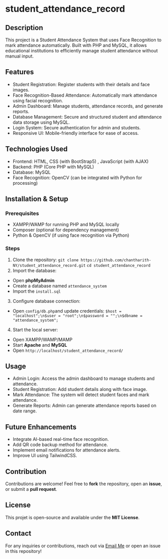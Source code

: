 # student_attendance_record

## Description

This project is a Student Attendance System that uses Face Recognition to mark attendance automatically. Built with PHP and MySQL, it allows educational institutions to efficiently manage student attendance without manual input.

## Features
- Student Registration: Register students with their details and face images.
- Face Recognition-Based Attendance: Automatically mark attendance using facial recognition.
- Admin Dashboard: Manage students, attendance records, and generate reports.
- Database Management: Secure and structured student and attendance data storage using MySQL.
- Login System: Secure authentication for admin and students.
- Responsive UI: Mobile-friendly interface for ease of access.

## Technologies Used
- Frontend: HTML, CSS (with BootStrap5) , JavaScript (with AJAX)
- Backend: PHP (Core PHP with MySQL)
- Database: MySQL
- Face Recognition: OpenCV (can be integrated with Python for processing)

## Installation & Setup
### Prerequisites
- XAMPP/WAMP for running PHP and MySQL locally
- Composer (optional for dependency management)
- Python & OpenCV (if using face recognition via Python)

### Steps
1. Clone the repository:
`git clone https://github.com/chantharith-NY/student_attendance_record.git`
`cd student_attendance_record`
2. Import the database:
- Open **phpMyAdmin**
- Create a database named `attendance_system`
- Import the `install.sql`
3. Configure database connection:
- Open `config/db.php`and update credentials:
`$host = "localhost";\n$user = "root";\n$password = "";\n$dbname = "attendance_system";`
4. Start the local server:
- Open XAMPP/WAMP/MAMP
- Start **Apache** and **MySQL**
- Open `http://localhost/student_attendance_record/`


## Usage
- Admin Login: Access the admin dashboard to manage students and attendance.
- Student Registration: Add student details along with face image.
- Mark Attendance: The system will detect student faces and mark attendance.
- Generate Reports: Admin can generate attendance reports based on date range.

## Future Enhancements
- Integrate AI-based real-time face recognition.
- Add QR code backup method for attendance.
- Implement email notifications for attendance alerts.
- Improve UI using TailwindCSS.

## Contribution
Contributions are welcome! Feel free to **fork** the repository, open an **issue**, or submit a **pull request**.

## License
This projet is open-source and available under the **MIT License**.

## Contact
For any inquiries or contributions, reach out via [Email Me](mailto:chantharith77@gmail.com) or open an issue in this repository!
